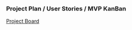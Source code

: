 ### Project Plan / User Stories / MVP KanBan
[Project Board](https://github.com/users/HasaanToor/projects/2/)

